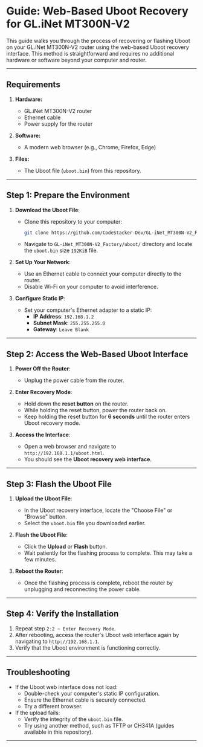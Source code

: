 
# Guide: Web-Based Uboot Recovery for GL.iNet MT300N-V2

This guide walks you through the process of recovering or flashing Uboot on your GL.iNet MT300N-V2 router using the web-based Uboot recovery interface. This method is straightforward and requires no additional hardware or software beyond your computer and router.

---

## Requirements

1. **Hardware:**
   - GL.iNet MT300N-V2 router
   - Ethernet cable
   - Power supply for the router

2. **Software:**
   - A modern web browser (e.g., Chrome, Firefox, Edge)

3. **Files:**
   - The Uboot file (`uboot.bin`) from this repository.

---

## Step 1: Prepare the Environment

1. **Download the Uboot File**:
   - Clone this repository to your computer:

     ```bash
     git clone https://github.com/CodeStacker-Dev/GL-iNet_MT300N-V2_Factory.git
     ```

   - Navigate to `GL-iNet_MT300N-V2_Factory/uboot/` directory and locate the `uboot.bin` size `192KiB` file.

2. **Set Up Your Network**:
   - Use an Ethernet cable to connect your computer directly to the router.
   - Disable Wi-Fi on your computer to avoid interference.

3. **Configure Static IP**:
   - Set your computer's Ethernet adapter to a static IP:
     - **IP Address**: `192.168.1.2`
     - **Subnet Mask**: `255.255.255.0`
     - **Gateway**: `Leave Blank`

---

## Step 2: Access the Web-Based Uboot Interface

1. **Power Off the Router**:
   - Unplug the power cable from the router.

2. **Enter Recovery Mode**:
   - Hold down the **reset button** on the router.
   - While holding the reset button, power the router back on.
   - Keep holding the reset button for **6 seconds** until the router enters Uboot recovery mode.

3. **Access the Interface**:
   - Open a web browser and navigate to `http://192.168.1.1/uboot.html`.
   - You should see the **Uboot recovery web interface**.

---

## Step 3: Flash the Uboot File

1. **Upload the Uboot File**:
   - In the Uboot recovery interface, locate the "Choose File" or "Browse" button.
   - Select the `uboot.bin` file you downloaded earlier.

2. **Flash the Uboot File**:
   - Click the **Upload** or **Flash** button.
   - Wait patiently for the flashing process to complete. This may take a few minutes.

3. **Reboot the Router**:
   - Once the flashing process is complete, reboot the router by unplugging and reconnecting the power cable.

---

## Step 4: Verify the Installation

1. Repeat step `2:2 ~ Enter Recovery Mode`.
2. After rebooting, access the router's Uboot web interface again by navigating to `http://192.168.1.1`.
3. Verify that the Uboot environment is functioning correctly.

---

## Troubleshooting

- If the Uboot web interface does not load:
  - Double-check your computer's static IP configuration.
  - Ensure the Ethernet cable is securely connected.
  - Try a different browser.
- If the upload fails:
  - Verify the integrity of the `uboot.bin` file.
  - Try using another method, such as TFTP or CH341A (guides available in this repository).
  
---
